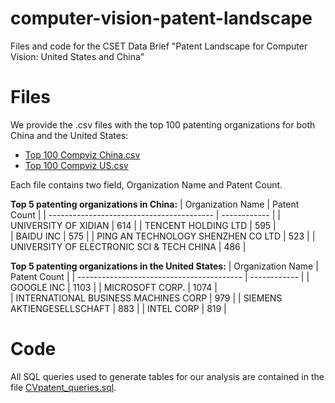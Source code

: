 # computer-vision-patent-landscape
Files and code for the CSET Data Brief "Patent Landscape for Computer Vision: United States and China"

# Files
We provide the .csv files with the top 100 patenting organizations for both China and the United States: 
* [Top 100 Compviz China.csv](https://github.com/georgetown-cset/computer-vision-patent-landscape/blob/master/Top%20100%20Compviz%20China.csv)
* [Top 100 Compviz US.csv](https://github.com/georgetown-cset/computer-vision-patent-landscape/blob/master/Top%20100%20Compviz%20US.csv)

Each file contains two field, Organization Name and Patent Count.

**Top 5 patenting organizations in China:**
| Organization Name                         | Patent Count |
| ----------------------------------------- | ------------ |
| UNIVERSITY OF XIDIAN                      | 614          |
| TENCENT HOLDING LTD	                      | 595          |  
| BAIDU INC	                                | 575          |
| PING AN TECHNOLOGY SHENZHEN CO LTD	      | 523          |
| UNIVERSITY OF ELECTRONIC SCI & TECH CHINA	| 486          |

**Top 5 patenting organizations in the United States:**
| Organization Name                         | Patent Count |
| ----------------------------------------- | ------------ |
| GOOGLE INC	                              | 1103         |
| MICROSOFT CORP.   	                      | 1074         |  
| INTERNATIONAL BUSINESS MACHINES CORP		  | 979          |
| SIEMENS AKTIENGESELLSCHAFT	      	      | 883          |
| INTEL CORP	                            	| 819          |

# Code 
All SQL queries used to generate tables for our analysis are contained in the file [CVpatent_queries.sql](https://github.com/georgetown-cset/computer-vision-patent-landscape/blob/master/CVpatent_queries.sql).
